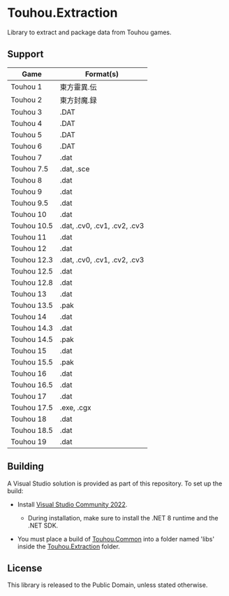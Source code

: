 # Touhou.Extraction
Library to extract and package data from Touhou games.

## Support
| Game        | Format(s)                    |
| ----------- | ---------------------------- |
| Touhou 1    | 東方靈異.伝                   |
| Touhou 2    | 東方封魔.録                   |
| Touhou 3    | .DAT                         |
| Touhou 4    | .DAT                         |
| Touhou 5    | .DAT                         |
| Touhou 6    | .DAT                         |
| Touhou 7    | .dat                         |
| Touhou 7.5  | .dat, .sce                   |
| Touhou 8    | .dat                         |
| Touhou 9    | .dat                         |
| Touhou 9.5  | .dat                         |
| Touhou 10   | .dat                         |
| Touhou 10.5 | .dat, .cv0, .cv1, .cv2, .cv3 |
| Touhou 11   | .dat                         |
| Touhou 12   | .dat                         |
| Touhou 12.3 | .dat, .cv0, .cv1, .cv2, .cv3 |
| Touhou 12.5 | .dat                         |
| Touhou 12.8 | .dat                         |
| Touhou 13   | .dat                         |
| Touhou 13.5 | .pak                         |
| Touhou 14   | .dat                         |
| Touhou 14.3 | .dat                         |
| Touhou 14.5 | .pak                         |
| Touhou 15   | .dat                         |
| Touhou 15.5 | .pak                         |
| Touhou 16   | .dat                         |
| Touhou 16.5 | .dat                         |
| Touhou 17   | .dat                         |
| Touhou 17.5 | .exe, .cgx                   |
| Touhou 18   | .dat                         |
| Touhou 18.5 | .dat                         |
| Touhou 19   | .dat                         |

## Building
A Visual Studio solution is provided as part of this repository. To set up the build:

* Install [Visual Studio Community 2022](https://visualstudio.microsoft.com/downloads/).

  * During installation, make sure to install the .NET 8 runtime and the .NET SDK.

* You must place a build of [Touhou.Common](https://github.com/verinnah/Touhou.Common) into a folder named 'libs' inside the [Touhou.Extraction](/Touhou.Extraction) folder.

## License
This library is released to the Public Domain, unless stated otherwise.